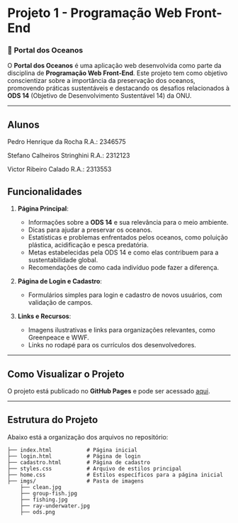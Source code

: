 # Projeto 1 - Programação Web Front-End  

### 🌊 **Portal dos Oceanos**  
O **Portal dos Oceanos** é uma aplicação web desenvolvida como parte da disciplina de **Programação Web Front-End**. Este projeto tem como objetivo conscientizar sobre a importância da preservação dos oceanos, promovendo práticas sustentáveis e destacando os desafios relacionados à **ODS 14** (Objetivo de Desenvolvimento Sustentável 14) da ONU.

---
## **Alunos**
   Pedro Henrique da Rocha         R.A.: 2346575
   
   Stefano Calheiros Stringhini    R.A.: 2312123 
   
   Victor Ribeiro Calado           R.A.: 2313553

## **Funcionalidades**  
1. **Página Principal**:  
   - Informações sobre a **ODS 14** e sua relevância para o meio ambiente.  
   - Dicas para ajudar a preservar os oceanos.  
   - Estatísticas e problemas enfrentados pelos oceanos, como poluição plástica, acidificação e pesca predatória.  
   - Metas estabelecidas pela ODS 14 e como elas contribuem para a sustentabilidade global.  
   - Recomendações de como cada indivíduo pode fazer a diferença.  

2. **Página de Login e Cadastro**:  
   - Formulários simples para login e cadastro de novos usuários, com validação de campos.

3. **Links e Recursos**:  
   - Imagens ilustrativas e links para organizações relevantes, como Greenpeace e WWF.  
   - Links no rodapé para os currículos dos desenvolvedores.  

---

## **Como Visualizar o Projeto**  
O projeto está publicado no **GitHub Pages** e pode ser acessado [aqui](https://noghiros.github.io/Projeto-1-Programacao-Web-Front-End/).

---

## **Estrutura do Projeto**  
Abaixo está a organização dos arquivos no repositório:  
```plaintext
├── index.html           # Página inicial
├── login.html           # Página de login
├── cadastro.html        # Página de cadastro
├── styles.css           # Arquivo de estilos principal
├── home.css             # Estilos específicos para a página inicial
├── imgs/                # Pasta de imagens
    ├── clean.jpg
    ├── group-fish.jpg
    ├── fishing.jpg
    ├── ray-underwater.jpg
    ├── ods.png
